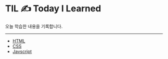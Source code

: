 # TIL ✍️ Today I Learned 
 
오늘 학습한 내용을 기록합니다.

---
- [HTML](https://github.com/zeromountain/TIL/tree/main/FrontEnd/HTML)
- [CSS](https://github.com/zeromountain/TIL/tree/main/FrontEnd/CSS)
- [Javscript](https://github.com/zeromountain/TIL/tree/main/Jvascript)
